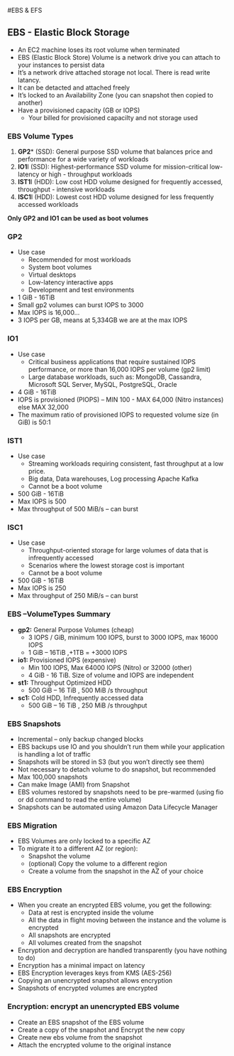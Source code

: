 #EBS & EFS

## EBS - Elastic Block Storage

* An EC2 machine loses its root volume when terminated
* EBS (Elastic Block Store) Volume is a network drive you can attach to your instances to persist data
* It’s a network drive attached storage not local. There is read write latancy.
* It can be detacted and attached freely
* It’s locked to an Availability Zone (you can snapshot then copied to another)
* Have a provisioned capacity (GB or IOPS) 
  * Your billed for provisioned capacilty and not storage used
 
 ### EBS Volume Types
1. **GP2*** (SSD): General purpose SSD volume that balances price and performance for a wide variety of workloads
2. **IO1**I (SSD): Highest-performance SSD volume for mission-critical low-latency or high - throughput workloads
3. **IST1**I (HDD): Low cost HDD volume designed for frequently accessed, throughput - intensive workloads
4. **ISC1**I (HDD): Lowest cost HDD volume designed for less frequently accessed workloads

**Only GP2 and IO1 can be used as boot volumes**

### GP2
* Use case
  * Recommended for most workloads
  * System boot volumes
  * Virtual desktops
  * Low-latency interactive apps
  * Development and test environments
* 1 GiB - 16TiB
* Small gp2 volumes can burst IOPS to 3000
* Max IOPS is 16,000...
* 3 IOPS per GB, means at 5,334GB we are at the max IOPS

### IO1
* Use case
  * Critical business applications that require sustained IOPS performance, or more than 16,000 IOPS per volume (gp2 limit)
  * Large database workloads, such as: MongoDB, Cassandra, Microsoft SQL Server, MySQL, PostgreSQL, Oracle
* 4 GiB - 16TiB
* IOPS is provisioned (PIOPS) – MIN 100 - MAX 64,000 (Nitro instances) else MAX 32,000 
* The maximum ratio of provisioned IOPS to requested volume size (in GiB) is 50:1

### IST1
* Use case
  * Streaming workloads requiring consistent, fast throughput at a low price. 
  * Big data, Data warehouses, Log processing Apache Kafka
  * Cannot be a boot volume
* 500 GiB - 16TiB
* Max IOPS is 500
* Max throughput of 500 MiB/s – can burst

### ISC1
* Use case
  * Throughput-oriented storage for large volumes of data that is infrequently accessed
  * Scenarios where the lowest storage cost is important
  * Cannot be a boot volume
* 500 GiB - 16TiB
* Max IOPS is 250
* Max throughput of 250 MiB/s – can burst

### EBS –VolumeTypes Summary
* **gp2:** General Purpose Volumes (cheap)
  * 3 IOPS / GiB, minimum 100 IOPS, burst to 3000 IOPS, max 16000 IOPS 
  * 1 GiB – 16TiB ,+1TB = +3000 IOPS
* **io1:** Provisioned IOPS (expensive)
  * Min 100 IOPS, Max 64000 IOPS (Nitro) or 32000 (other) 
  * 4 GiB - 16 TiB. Size of volume and IOPS are independent
* **st1:** Throughput Optimized HDD
  * 500 GiB – 16 TiB , 500 MiB /s throughput
* **sc1:** Cold HDD, Infrequently accessed data 
  * 500 GiB – 16 TiB , 250 MiB /s throughput
  
### EBS Snapshots
* Incremental – only backup changed blocks
* EBS backups use IO and you shouldn’t run them while your application is handling a lot of traffic
* Snapshots will be stored in S3 (but you won’t directly see them)
* Not necessary to detach volume to do snapshot, but recommended
* Max 100,000 snapshots
* Can make Image (AMI) from Snapshot
* EBS volumes restored by snapshots need to be pre-warmed (using fio or dd command to read the entire volume)
* Snapshots can be automated using Amazon Data Lifecycle Manager

### EBS Migration
* EBS Volumes are only locked to a specific AZ
* To migrate it to a different AZ (or region):
  * Snapshot the volume
  * (optional) Copy the volume to a different region
  * Create a volume from the snapshot in the AZ of your choice
  
### EBS Encryption
* When you create an encrypted EBS volume, you get the following:
  * Data at rest is encrypted inside the volume
  * All the data in flight moving between the instance and the volume is encrypted 
  * All snapshots are encrypted
  * All volumes created from the snapshot
* Encryption and decryption are handled transparently (you have nothing to do)
* Encryption has a minimal impact on latency
* EBS Encryption leverages keys from KMS (AES-256)
* Copying an unencrypted snapshot allows encryption
* Snapshots of encrypted volumes are encrypted

### Encryption: encrypt an unencrypted EBS volume
* Create an EBS snapshot of the EBS volume
* Create a copy of the snapshot and Encrypt the new copy
* Create new ebs volume from the snapshot 
* Attach the encrypted volume to the original instance

